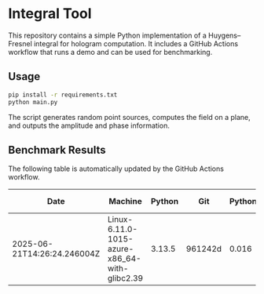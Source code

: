 # Integral Tool

This repository contains a simple Python implementation of a Huygens–Fresnel integral
for hologram computation. It includes a GitHub Actions workflow that runs a demo
and can be used for benchmarking.

## Usage

```bash
pip install -r requirements.txt
python main.py
```

The script generates random point sources, computes the field on a plane, and
outputs the amplitude and phase information.

## Benchmark Results

The following table is automatically updated by the GitHub Actions workflow.

<!-- BENCHMARK_START -->
| Date | Machine | Python | Git | Python(s) | SciPy(s) | MKL(s) | Amp shape | Phase shape |
|------|---------|--------|-----|----------|---------|-------|-----------|-------------|
| 2025-06-21T14:26:24.246004Z | Linux-6.11.0-1015-azure-x86_64-with-glibc2.39 | 3.13.5 | 961242d | 0.016 | 0.023 | 0.009 | 64x64 | 64x64 |
<!-- BENCHMARK_END -->

